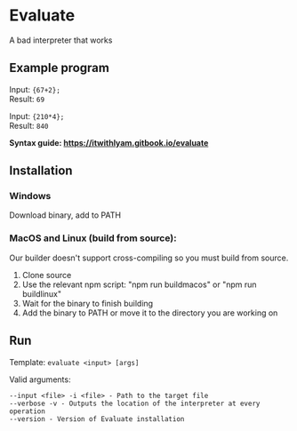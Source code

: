 # Evaluate
A bad interpreter that works

## Example program
Input: ``{67+2};``  
Result: ``69``

Input: `{210*4};`  
Result: `840`

**Syntax guide: https://itwithlyam.gitbook.io/evaluate**

## Installation
### Windows
Download binary, add to PATH

### MacOS and Linux (build from source):

Our builder doesn't support cross-compiling so you must build from source.

1. Clone source
2. Use the relevant npm script: "npm run buildmacos" or "npm run buildlinux"
3. Wait for the binary to finish building
4. Add the binary to PATH or move it to the directory you are working on

## Run 
Template: `evaluate <input> [args]`

Valid arguments:
```
--input <file> -i <file> - Path to the target file
--verbose -v - Outputs the location of the interpreter at every operation
--version - Version of Evaluate installation
```
